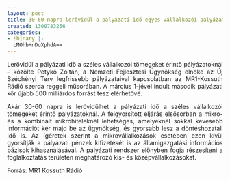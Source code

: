```yaml
---
layout: post
title: 30-60 napra lerövidül a pályázati idő egyes vállalkozói pályázatoknál
created: 1300783256
categories:
- !binary |-
  cMOhbHnDoXphdA==
---
```

<p style="text-align: justify;">Lerövidül a pályázati idő a széles vállalkozói tömegeket érintő pályázatoknál – közölte Petykó Zoltán, a Nemzeti Fejlesztési Ügynökség elnöke az Új Széchényi Terv legfrissebb pályázataival kapcsolatban az MR1-Kossuth Rádió szerda reggeli műsorában. A március 1-jével indult második pályázati kör újabb 500 milliárdos forrást tesz elérhetővé.</p><p style="text-align: justify;">Akár 30-60 napra is lerövidülhet a pályázati idő a széles vállalkozói tömegeket érintő pályázatoknál. A felgyorsított eljárás elsősorban a mikro- és a kombinált mikrohiteleknél lehetséges, amelyeknél sokkal kevesebb információt kér majd be az ügynökség, és gyorsabb lesz a döntéshozatali idő is. Az ígéretek szerint a mikrovállalkozások esetében ezen kívül gyorsítják a pályázati pénzek kifizetését is az államigazgatási információs bázisok kihasználásával. A pályázati rendszer előnyben fogja részesíteni a foglalkoztatás területén meghatározó kis- és középvállalkozásokat.</p><p style="text-align: justify;">Forrás: MR1 Kossuth Rádió</p>
